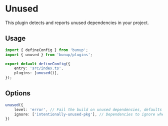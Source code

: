 # Unused

This plugin detects and reports unused dependencies in your project.

## Usage

```ts [bunup.config.ts]
import { defineConfig } from 'bunup';
import { unused } from 'bunup/plugins';

export default defineConfig({
	entry: 'src/index.ts',
	plugins: [unused()],
});
```

## Options

```ts
unused({
	level: 'error', // Fail the build on unused dependencies, defaults to 'warn'
	ignore: ['intentionally-unused-pkg'], // Dependencies to ignore when checking for unused dependencies
})
```
